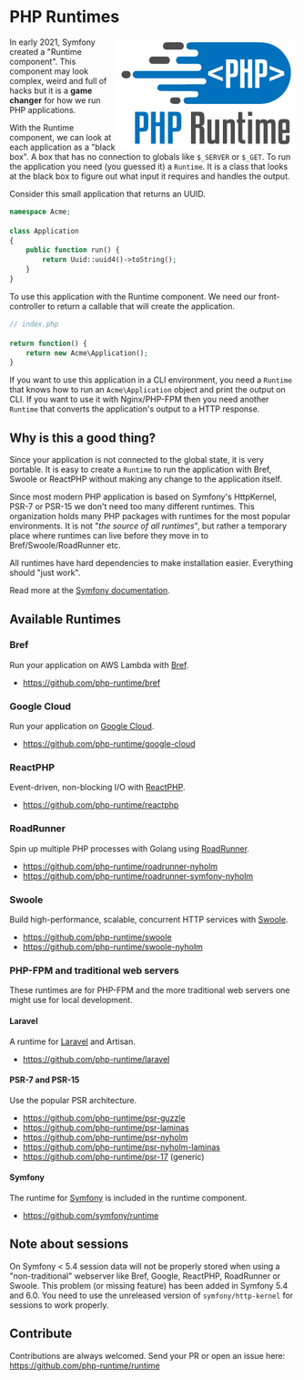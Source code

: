 # PHP Runtimes

<img align="right" src="https://raw.githubusercontent.com/php-runtime/runtime/main/.github/logo.png">

In early 2021, Symfony created a "Runtime component". This component may look
complex, weird and full of hacks but it is a **game changer** for how we run PHP
applications.

With the Runtime component, we can look at each application as a "black box". A box
that has no connection to globals like `$_SERVER` or `$_GET`. To run the application
you need (you guessed it) a `Runtime`. It is a class that looks at the black box
to figure out what input it requires and handles the output.

Consider this small application that returns an UUID.

```php
namespace Acme;

class Application
{
    public function run() {
        return Uuid::uuid4()->toString();
    }
}
```

To use this application with the Runtime component. We need our front-controller
to return a callable that will create the application.

```php
// index.php

return function() {
    return new Acme\Application();
}
```

If you want to use this application in a CLI environment, you need a
`Runtime` that knows how to run an `Acme\Application` object and print the output on
CLI. If you want to use it with Nginx/PHP-FPM then you need another `Runtime`
that converts the application's output to a HTTP response.

## Why is this a good thing?

Since your application is not connected to the global state, it is very portable.
It is easy to create a `Runtime` to run the application with Bref, Swoole or
ReactPHP without making any change to the application itself.

Since most modern PHP application is based on Symfony's HttpKernel, PSR-7 or PSR-15
we don't need too many different runtimes. This organization holds many PHP packages
with runtimes for the most popular environments. It is not "*the source of all
runtimes*", but rather a temporary place where runtimes can live before they move
in to Bref/Swoole/RoadRunner etc.

All runtimes have hard dependencies to make installation easier. Everything should
"just work".

Read more at the [Symfony documentation](https://symfony.com/doc/5.3/components/runtime.html).

## Available Runtimes

### Bref

Run your application on AWS Lambda with [Bref](https://bref.sh/).

* https://github.com/php-runtime/bref

### Google Cloud

Run your application on [Google Cloud](https://cloud.google.com/).

* https://github.com/php-runtime/google-cloud

### ReactPHP

Event-driven, non-blocking I/O with [ReactPHP](https://reactphp.org/).

* https://github.com/php-runtime/reactphp

### RoadRunner

Spin up multiple PHP processes with Golang using [RoadRunner](https://roadrunner.dev/).

* https://github.com/php-runtime/roadrunner-nyholm
* https://github.com/php-runtime/roadrunner-symfony-nyholm

### Swoole

Build high-performance, scalable, concurrent HTTP services with [Swoole](https://www.swoole.co.uk/).

* https://github.com/php-runtime/swoole
* https://github.com/php-runtime/swoole-nyholm

### PHP-FPM and traditional web servers

These runtimes are for PHP-FPM and the more traditional web servers one might
use for local development.

#### Laravel

A runtime for [Laravel](https://laravel.com/) and Artisan.

* https://github.com/php-runtime/laravel

#### PSR-7 and PSR-15

Use the popular PSR architecture.

* https://github.com/php-runtime/psr-guzzle
* https://github.com/php-runtime/psr-laminas
* https://github.com/php-runtime/psr-nyholm
* https://github.com/php-runtime/psr-nyholm-laminas
* https://github.com/php-runtime/psr-17 (generic)

#### Symfony

The runtime for [Symfony](https://symfony.com/) is included in the runtime component.

* https://github.com/symfony/runtime

## Note about sessions

On Symfony < 5.4 session data will not be properly stored when using a "non-traditional"
webserver like Bref, Google, ReactPHP, RoadRunner or Swoole. This problem (or missing
feature) has been added in Symfony 5.4 and 6.0. You need to use the unreleased version
of `symfony/http-kernel` for sessions to work properly.

## Contribute

Contributions are always welcomed. Send your PR or open an issue here: https://github.com/php-runtime/runtime
